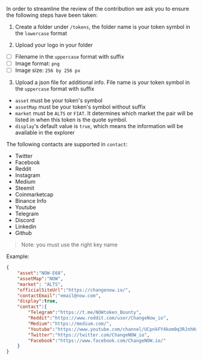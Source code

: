 In order to streamline the review of the contribution we ask you
to ensure the following steps have been taken:

1. Create a folder under `/tokens`, the folder name is your token symbol in the `lowercase` format

2. Upload your logo in your folder

- [ ] Filename in the `uppercase` format with suffix
- [ ] Image format: `png`
- [ ] Image size: `256 by 256 px`

3. Upload a json file for additional info. File name is your token symbol in the `uppercase` format with suffix

* `asset` must be your token's symbol
* `assetMap` must be your token's symbol without suffix
* `market` must be `ALTS` or `FIAT`. It determines which market the pair will be listed in when this token is the quote symbol.
* `display`'s default value is `true`, which means the information will be available in the explorer

The following contacts are supported in `contact`:
* Twitter
* Facebook
* Reddit
* Instagram
* Medium
* Steemit
* Coinmarketcap
* Binance Info
* Youtube
* Telegram
* Discord
* Linkedin
* Github

> Note: you must use the right key name

Example:

```json
{
    "asset":"NOW-E68",
    "assetMap":"NOW",
    "market": "ALTS",
    "officialSiteUrl":"https://changenow.io/",
    "contactEmail":"email@now.com",
    "display":true,
    "contact":{
        "Telegram":"https://t.me/NOWtoken_Bounty",
        "Reddit":"https://www.reddit.com/user/ChangeNow_io",
        "Medium":"https://medium.com/",
        "Youtube":"https://www.youtube.com/channel/UCpnkFY4kom0q3RJnhHiuMnw",
        "Twitter":"https://twitter.com/ChangeNOW_io",
        "Facebook":"https://www.facebook.com/ChangeNOW.io/"
    }
}

```
